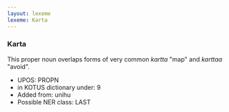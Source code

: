 ```yaml
---
layout: lexeme
lexeme: Karta
---
```


###  Karta

This proper noun overlaps forms of very common *kartta* "map" and *karttaa* "avoid".
* UPOS:  PROPN
* in KOTUS dictionary under:  9
* Added from:  unihu
* Possible NER class:  LAST

